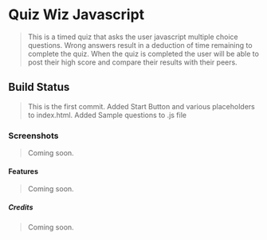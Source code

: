 # Quiz Wiz Javascript #
> This is a timed quiz that asks the user javascript multiple choice questions.
> Wrong answers result in a deduction of time remaining to complete the quiz.
> When the quiz is completed the user will be able to post their high score
> and compare their results with their peers.

## Build Status ##
> This is the first commit.
> Added Start Button and various placeholders to index.html.
> Added Sample questions to .js file

### Screenshots ###
> Coming soon.

#### Features ####
> Coming soon.

##### Credits ######
> Coming soon.

